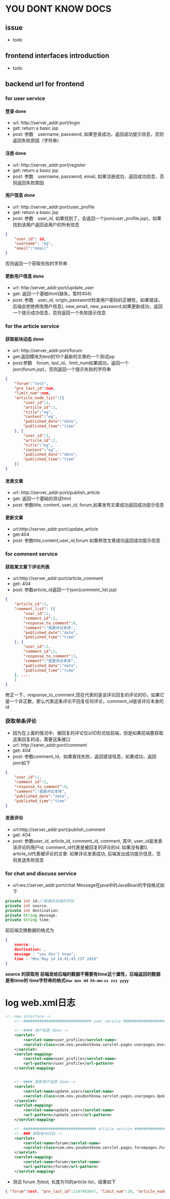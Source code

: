 # YOU DONT KNOW DOCS



## issue
- todo





## frontend interfaces introduction
- todo







## backend url for frontend




### for user service
#### 登录 done
- url: http://server_addr:port/login
- get: return a basic jsp
- post:  参数　username, password, 如果登录成功，返回成功提示信息，否则返回失败原因（字符串）


#### 注册 done
- url: http://server_addr:port/register
- get: return a basic jsp
- post: 参数　username, password, email, 如果注册成功，返回成功信息，否则返回失败原因


#### 用户信息 done
- url: http://server_addr:port/user_profile
- get: return a basic jsp
- post: 参数　user_id, 如果找到了，会返回一个json(user_profile.jsp)，如果找到该用户返回该用户的所有信息
```json
{
	"user_id": id,
    "username": "eg",
    "email":"email"
}
```
否则返回一个获取失败的字符串


#### 更新用户信息 done
- url: http:/server_addr:port/update_user
- get: 返回一个基础html(缺失，暂时404)
- post: 参数　user_id, origin_password(检查用户密码的正确性，如果错误，后端会拒绝修改用户信息), new_email, new_password,如果更新成功，返回一个提示成功信息，否则返回一个失败提示信息



### for the article service

#### 获取板块动态 done
- url: http://server_addr:port/forum
- get:返回模块为test的10个最新的文章的一个测试jsp
- post:参数　forum, last_id，limit_num如果成功，返回一个json(forum.jsp)，否则返回一个提示失败的字符串
```json
{
    "forum":"test",
    "pre_last_id":num,
    "limit_num":num,
    "article_node_list":[{
        "user_id":1,
        "article_id":1,
        "title":"eg",
        "content":"eg",
        "published_date":"date",
        "published_time":"time"
    }, {
        "user_id":1,
        "article_id":2,
        "title":"eg",
        "content":"eg",
        "published_date":"date",
        "published_time":"time"
    }]
}
```

#### 发表文章
- url: http://server_addr:port/publish_article
- get: 返回一个基础的测试html
- post: 参数title, content, user_id, forum,如果发布文章成功返回成功提示信息

#### 更新文章
- url:http://server_addr:port/update_article
- get:404
- post: 参数title,content,user_id,forum 如果修改文章成功返回成功提示信息

### for comment service
#### 获取某文章下评论列表
- url:http://server_addr:port/article_comment
- get: 404
- post: 参数article_id返回一个json(comment_list.jsp)
```json
{
    "article_id":1,
    "comment_list": [{
        "user_id":1,
        "comment_id":1,
        "response_to_comment":0,
        "comment":"我是评论本体",
        "published_date":"date",
        "published_time":"time"
    }, {
        "user_id":1,
        "comment_id":2,
        "response_to_comment":1,
        "comment":"我是评论本体",
        "published_date":"date",
        "published_time":"time"
    }, ....
    ]
}
```

修正一下，response_to_comment,现在代表的是该评论回复的评论的ID，如果它是一个非正数，那么代表这条评论不回复任何评论，comment_id是该评论本身的id

### 获取单条评论
- 因为在上面的情况中，被回复的评论仅以ID形式给前端，但是如果前端要获取这条回复的话，需要这条接口
- url: http://serer_addr:port/comment
- get: 404
- post: 参数comment_id，如果查找失败，返回错误信息，如果成功，返回json如下
```json
{
    "user_id":1,
    "comment_id":1,
    "response_to_comment":0,
    "comment":"我是评论本体",
    "published_date":"date",
    "published_time":"time"
}
```

#### 发表评论
- url:http://server_addr:port/publish_comment
- get: 404
- post: 参数user_id, article_id, comment_id, comment, 其中, user_id是发表该评论的用户id; comment_id代表是被回复的评论的id, 如果没有置0, article_id代表被评论的文章. 如果评论发表成功, 后端发出成功提示信息，否则发送失败信息



### for chat and discuss service
- url:ws://server_addr:port/chat
Message在java中的JavaBean的字段格式如下
```java
private int id;//数据库自增的字段
private int source;
private int destination;
private String message;
private String time;
```

前后端交换数据的格式为
```json
{
	source: ,
	destination: ,
	message : "you don't know",
	time : "Mon May 14 14:41:43 CST 2018"
}
```

**source 的获取用**
**前端发给后端的数据不需要有time这个属性，后端返回的数据是有time的**
**time字符串的格式`dow mon dd hh:mm:ss zzz yyyy`**

# log web.xml日志
```xml
<!--new interface-->
    <!--############################## user service #########################-->

    <!--#### 用户信息 done-->
    <servlet>
        <servlet-name>user_profile</servlet-name>
        <servlet-class>com.neu.youdontknow.servlet.pages.userpages.UserProfile</servlet-class>
    </servlet>
    <servlet-mapping>
        <servlet-name>user_profile</servlet-name>
        <url-pattern>/user_profile</url-pattern>
    </servlet-mapping>


    <!--#### 更新用户信息 done-->
    <servlet>
        <servlet-name>update_user</servlet-name>
        <servlet-class>com.neu.youdontknow.servlet.pages.userpages.UpdateUser</servlet-class>
    </servlet>
    <servlet-mapping>
        <servlet-name>update_user</servlet-name>
        <url-pattern>/update_user</url-pattern>
    </servlet-mapping>

    <!--################################ article service ###########################-->
    <!--### 获取板块动态-->
    <servlet>
        <servlet-name>forum</servlet-name>
        <servlet-class>com.neu.youdontknow.servlet.pages.forumpages.ForumPage</servlet-class>
    </servlet>
    <servlet-mapping>
        <servlet-name>forum</servlet-name>
        <url-pattern>/forum</url-pattern>
    </servlet-mapping>
```
- 测试 forum 为test, 长度为10的article list，结果如下

```json
{ "forum":test, "pre_last_id":2147483647, "limit_num":10, "article_node_list": [{"user_id":1,"article_id":18,"title":"curl","content":"curl_test","published_date":"2018-05-13","published_time":"22:04:50"},{"user_id":1,"article_id":17,"title":"curl","content":"curl_test","published_date":"2018-05-13","published_time":"22:04:49"},{"user_id":1,"article_id":16,"title":"curl","content":"curl_test","published_date":"2018-05-13","published_time":"22:04:49"},{"user_id":1,"article_id":15,"title":"curl","content":"curl_test","published_date":"2018-05-13","published_time":"22:04:48"},{"user_id":1,"article_id":14,"title":"curl","content":"curl_test","published_date":"2018-05-13","published_time":"22:04:47"},{"user_id":1,"article_id":13,"title":"curl","content":"curl_test","published_date":"2018-05-13","published_time":"22:04:46"},{"user_id":1,"article_id":12,"title":"curl","content":"curl_test","published_date":"2018-05-13","published_time":"22:04:45"},{"user_id":1,"article_id":11,"title":"curl","content":"curl_test","published_date":"2018-05-13","published_time":"22:04:34"},{"user_id":1,"article_id":10,"title":"1","content":"1","published_date":"2018-05-13","published_time":"22:02:05"},{"user_id":2,"article_id":9,"title":"1231","content":"1234","published_date":"2018-05-13","published_time":"22:01:10"}] }
```